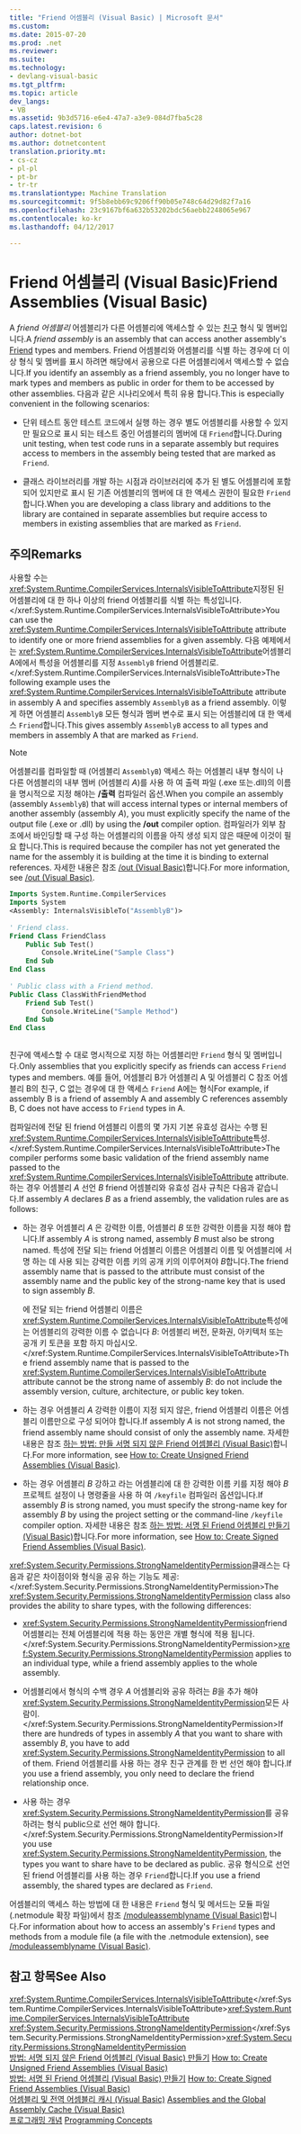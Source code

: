 ```yaml
---
title: "Friend 어셈블리 (Visual Basic) | Microsoft 문서"
ms.custom: 
ms.date: 2015-07-20
ms.prod: .net
ms.reviewer: 
ms.suite: 
ms.technology:
- devlang-visual-basic
ms.tgt_pltfrm: 
ms.topic: article
dev_langs:
- VB
ms.assetid: 9b3d5716-e6e4-47a7-a3e9-084d7fba5c28
caps.latest.revision: 6
author: dotnet-bot
ms.author: dotnetcontent
translation.priority.mt:
- cs-cz
- pl-pl
- pt-br
- tr-tr
ms.translationtype: Machine Translation
ms.sourcegitcommit: 9f5b8ebb69c9206ff90b05e748c64d29d82f7a16
ms.openlocfilehash: 23c9167bf6a632b53202bdc56aebb2248065e967
ms.contentlocale: ko-kr
ms.lasthandoff: 04/12/2017

---
```

# <a name="friend-assemblies-visual-basic"></a><span data-ttu-id="a3e7b-102">Friend 어셈블리 (Visual Basic)</span><span class="sxs-lookup"><span data-stu-id="a3e7b-102">Friend Assemblies (Visual Basic)</span></span>
<span data-ttu-id="a3e7b-103">A *friend 어셈블리* 어셈블리가 다른 어셈블리에 액세스할 수 있는 [친구](../../../../visual-basic/language-reference/modifiers/friend.md) 형식 및 멤버입니다.</span><span class="sxs-lookup"><span data-stu-id="a3e7b-103">A *friend assembly* is an assembly that can access another assembly's [Friend](../../../../visual-basic/language-reference/modifiers/friend.md) types and members.</span></span> <span data-ttu-id="a3e7b-104">Friend 어셈블리와 어셈블리를 식별 하는 경우에 더 이상 형식 및 멤버를 표시 하려면 해당에서 공용으로 다른 어셈블리에서 액세스할 수 없습니다.</span><span class="sxs-lookup"><span data-stu-id="a3e7b-104">If you identify an assembly as a friend assembly, you no longer have to mark types and members as public in order for them to be accessed by other assemblies.</span></span> <span data-ttu-id="a3e7b-105">다음과 같은 시나리오에서 특히 유용 합니다.</span><span class="sxs-lookup"><span data-stu-id="a3e7b-105">This is especially convenient in the following scenarios:</span></span>  
  
-   <span data-ttu-id="a3e7b-106">단위 테스트 동안 테스트 코드에서 실행 하는 경우 별도 어셈블리를 사용할 수 있지만 필요으로 표시 되는 테스트 중인 어셈블리의 멤버에 대 `Friend`합니다.</span><span class="sxs-lookup"><span data-stu-id="a3e7b-106">During unit testing, when test code runs in a separate assembly but requires access to members in the assembly being tested that are marked as `Friend`.</span></span>  
  
-   <span data-ttu-id="a3e7b-107">클래스 라이브러리를 개발 하는 시점과 라이브러리에 추가 된 별도 어셈블리에 포함 되어 있지만로 표시 된 기존 어셈블리의 멤버에 대 한 액세스 권한이 필요한 `Friend`합니다.</span><span class="sxs-lookup"><span data-stu-id="a3e7b-107">When you are developing a class library and additions to the library are contained in separate assemblies but require access to members in existing assemblies that are marked as `Friend`.</span></span>  
  
## <a name="remarks"></a><span data-ttu-id="a3e7b-108">주의</span><span class="sxs-lookup"><span data-stu-id="a3e7b-108">Remarks</span></span>  
 <span data-ttu-id="a3e7b-109">사용할 수는 <xref:System.Runtime.CompilerServices.InternalsVisibleToAttribute>지정된 된 어셈블리에 대 한 하나 이상의 friend 어셈블리를 식별 하는 특성입니다.</xref:System.Runtime.CompilerServices.InternalsVisibleToAttribute></span><span class="sxs-lookup"><span data-stu-id="a3e7b-109">You can use the <xref:System.Runtime.CompilerServices.InternalsVisibleToAttribute> attribute to identify one or more friend assemblies for a given assembly.</span></span> <span data-ttu-id="a3e7b-110">다음 예제에서는 <xref:System.Runtime.CompilerServices.InternalsVisibleToAttribute>어셈블리 A에에서 특성을 어셈블리를 지정 `AssemblyB` friend 어셈블리로.</xref:System.Runtime.CompilerServices.InternalsVisibleToAttribute></span><span class="sxs-lookup"><span data-stu-id="a3e7b-110">The following example uses the <xref:System.Runtime.CompilerServices.InternalsVisibleToAttribute> attribute in assembly A and specifies assembly `AssemblyB` as a friend assembly.</span></span> <span data-ttu-id="a3e7b-111">이렇게 하면 어셈블리 `AssemblyB` 모든 형식과 멤버 변수로 표시 되는 어셈블리에 대 한 액세스 `Friend`합니다.</span><span class="sxs-lookup"><span data-stu-id="a3e7b-111">This gives assembly `AssemblyB` access to all types and members in assembly A that are marked as `Friend`.</span></span>  
  
> [!NOTE]
>  <span data-ttu-id="a3e7b-112">어셈블리를 컴파일할 때 (어셈블리 `AssemblyB`) 액세스 하는 어셈블리 내부 형식이 나 다른 어셈블리의 내부 멤버 (어셈블리 *A*)를 사용 하 여 출력 파일 (.exe 또는.dll)의 이름을 명시적으로 지정 해야는 **/출력** 컴파일러 옵션.</span><span class="sxs-lookup"><span data-stu-id="a3e7b-112">When you compile an assembly (assembly `AssemblyB`) that will access internal types or internal members of another assembly (assembly *A*), you must explicitly specify the name of the output file (.exe or .dll) by using the **/out** compiler option.</span></span> <span data-ttu-id="a3e7b-113">컴파일러가 외부 참조에서 바인딩할 때 구성 하는 어셈블리의 이름을 아직 생성 되지 않은 때문에 이것이 필요 합니다.</span><span class="sxs-lookup"><span data-stu-id="a3e7b-113">This is required because the compiler has not yet generated the name for the assembly it is building at the time it is binding to external references.</span></span> <span data-ttu-id="a3e7b-114">자세한 내용은 참조 [/out (Visual Basic)](../../../../visual-basic/reference/command-line-compiler/out.md)합니다.</span><span class="sxs-lookup"><span data-stu-id="a3e7b-114">For more information, see [/out (Visual Basic)](../../../../visual-basic/reference/command-line-compiler/out.md).</span></span>  
  
```vb  
Imports System.Runtime.CompilerServices  
Imports System  
<Assembly: InternalsVisibleTo("AssemblyB")>   
  
' Friend class.  
Friend Class FriendClass  
    Public Sub Test()  
        Console.WriteLine("Sample Class")  
    End Sub  
End Class  
  
' Public class with a Friend method.  
Public Class ClassWithFriendMethod  
    Friend Sub Test()  
        Console.WriteLine("Sample Method")  
    End Sub  
End Class  
  
```  
  
 <span data-ttu-id="a3e7b-115">친구에 액세스할 수 대로 명시적으로 지정 하는 어셈블리만 `Friend` 형식 및 멤버입니다.</span><span class="sxs-lookup"><span data-stu-id="a3e7b-115">Only assemblies that you explicitly specify as friends can access `Friend` types and members.</span></span> <span data-ttu-id="a3e7b-116">예를 들어, 어셈블리 B가 어셈블리 A 및 어셈블리 C 참조 어셈블리 B의 친구, C 없는 경우에 대 한 액세스 `Friend` A에는 형식</span><span class="sxs-lookup"><span data-stu-id="a3e7b-116">For example, if assembly B is a friend of assembly A and assembly C references assembly B, C does not have access to `Friend` types in A.</span></span>  
  
 <span data-ttu-id="a3e7b-117">컴파일러에 전달 된 friend 어셈블리 이름의 몇 가지 기본 유효성 검사는 수행 된 <xref:System.Runtime.CompilerServices.InternalsVisibleToAttribute>특성.</xref:System.Runtime.CompilerServices.InternalsVisibleToAttribute></span><span class="sxs-lookup"><span data-stu-id="a3e7b-117">The compiler performs some basic validation of the friend assembly name passed to the <xref:System.Runtime.CompilerServices.InternalsVisibleToAttribute> attribute.</span></span> <span data-ttu-id="a3e7b-118">하는 경우 어셈블리 *A* 선언 *B* friend 어셈블리와 유효성 검사 규칙은 다음과 같습니다.</span><span class="sxs-lookup"><span data-stu-id="a3e7b-118">If assembly *A* declares *B* as a friend assembly, the validation rules are as follows:</span></span>  
  
-   <span data-ttu-id="a3e7b-119">하는 경우 어셈블리 *A* 은 강력한 이름, 어셈블리 *B* 또한 강력한 이름을 지정 해야 합니다.</span><span class="sxs-lookup"><span data-stu-id="a3e7b-119">If assembly *A* is strong named, assembly *B* must also be strong named.</span></span> <span data-ttu-id="a3e7b-120">특성에 전달 되는 friend 어셈블리 이름은 어셈블리 이름 및 어셈블리에 서명 하는 데 사용 되는 강력한 이름 키의 공개 키의 이루어져야 *B*합니다.</span><span class="sxs-lookup"><span data-stu-id="a3e7b-120">The friend assembly name that is passed to the attribute must consist of the assembly name and the public key of the strong-name key that is used to sign assembly *B*.</span></span>  
  
     <span data-ttu-id="a3e7b-121">에 전달 되는 friend 어셈블리 이름은 <xref:System.Runtime.CompilerServices.InternalsVisibleToAttribute>특성에는 어셈블리의 강력한 이름 수 없습니다 *B*: 어셈블리 버전, 문화권, 아키텍처 또는 공개 키 토큰을 포함 하지 마십시오.</xref:System.Runtime.CompilerServices.InternalsVisibleToAttribute></span><span class="sxs-lookup"><span data-stu-id="a3e7b-121">The friend assembly name that is passed to the <xref:System.Runtime.CompilerServices.InternalsVisibleToAttribute> attribute cannot be the strong name of assembly *B*: do not include the assembly version, culture, architecture, or public key token.</span></span>  
  
-   <span data-ttu-id="a3e7b-122">하는 경우 어셈블리 *A* 강력한 이름이 지정 되지 않은, friend 어셈블리 이름은 어셈블리 이름만으로 구성 되어야 합니다.</span><span class="sxs-lookup"><span data-stu-id="a3e7b-122">If assembly *A* is not strong named, the friend assembly name should consist of only the assembly name.</span></span> <span data-ttu-id="a3e7b-123">자세한 내용은 참조 [하는 방법: 만들 서명 되지 않은 Friend 어셈블리 (Visual Basic)](../../../../visual-basic/programming-guide/concepts/assemblies-gac/how-to-create-unsigned-friend-assemblies.md)합니다.</span><span class="sxs-lookup"><span data-stu-id="a3e7b-123">For more information, see [How to: Create Unsigned Friend Assemblies (Visual Basic)](../../../../visual-basic/programming-guide/concepts/assemblies-gac/how-to-create-unsigned-friend-assemblies.md).</span></span>  
  
-   <span data-ttu-id="a3e7b-124">하는 경우 어셈블리 *B* 강하고 라는 어셈블리에 대 한 강력한 이름 키를 지정 해야 *B* 프로젝트 설정이 나 명령줄을 사용 하 여 `/keyfile` 컴파일러 옵션입니다.</span><span class="sxs-lookup"><span data-stu-id="a3e7b-124">If assembly *B* is strong named, you must specify the strong-name key for assembly *B* by using the project setting or the command-line `/keyfile` compiler option.</span></span> <span data-ttu-id="a3e7b-125">자세한 내용은 참조 [하는 방법: 서명 된 Friend 어셈블리 만들기 (Visual Basic)](../../../../visual-basic/programming-guide/concepts/assemblies-gac/how-to-create-signed-friend-assemblies.md)합니다.</span><span class="sxs-lookup"><span data-stu-id="a3e7b-125">For more information, see [How to: Create Signed Friend Assemblies (Visual Basic)](../../../../visual-basic/programming-guide/concepts/assemblies-gac/how-to-create-signed-friend-assemblies.md).</span></span>  
  
 <span data-ttu-id="a3e7b-126"><xref:System.Security.Permissions.StrongNameIdentityPermission>클래스는 다음과 같은 차이점이와 형식을 공유 하는 기능도 제공:</xref:System.Security.Permissions.StrongNameIdentityPermission></span><span class="sxs-lookup"><span data-stu-id="a3e7b-126">The <xref:System.Security.Permissions.StrongNameIdentityPermission> class also provides the ability to share types, with the following differences:</span></span>  
  
-   <span data-ttu-id="a3e7b-127"><xref:System.Security.Permissions.StrongNameIdentityPermission>friend 어셈블리는 전체 어셈블리에 적용 하는 동안은 개별 형식에 적용 됩니다.</xref:System.Security.Permissions.StrongNameIdentityPermission></span><span class="sxs-lookup"><span data-stu-id="a3e7b-127"><xref:System.Security.Permissions.StrongNameIdentityPermission> applies to an individual type, while a friend assembly applies to the whole assembly.</span></span>  
  
-   <span data-ttu-id="a3e7b-128">어셈블리에서 형식의 수백 경우 *A* 어셈블리와 공유 하려는 *B*을 추가 해야 <xref:System.Security.Permissions.StrongNameIdentityPermission>모든 사람이.</xref:System.Security.Permissions.StrongNameIdentityPermission></span><span class="sxs-lookup"><span data-stu-id="a3e7b-128">If there are hundreds of types in assembly *A* that you want to share with assembly *B*, you have to add <xref:System.Security.Permissions.StrongNameIdentityPermission> to all of them.</span></span> <span data-ttu-id="a3e7b-129">Friend 어셈블리를 사용 하는 경우 친구 관계를 한 번 선언 해야 합니다.</span><span class="sxs-lookup"><span data-stu-id="a3e7b-129">If you use a friend assembly, you only need to declare the friend relationship once.</span></span>  
  
-   <span data-ttu-id="a3e7b-130">사용 하는 경우 <xref:System.Security.Permissions.StrongNameIdentityPermission>를 공유 하려는 형식 public으로 선언 해야 합니다.</xref:System.Security.Permissions.StrongNameIdentityPermission></span><span class="sxs-lookup"><span data-stu-id="a3e7b-130">If you use <xref:System.Security.Permissions.StrongNameIdentityPermission>, the types you want to share have to be declared as public.</span></span> <span data-ttu-id="a3e7b-131">공유 형식으로 선언 된 friend 어셈블리를 사용 하는 경우 `Friend`합니다.</span><span class="sxs-lookup"><span data-stu-id="a3e7b-131">If you use a friend assembly, the shared types are declared as `Friend`.</span></span>  
  
 <span data-ttu-id="a3e7b-132">어셈블리의 액세스 하는 방법에 대 한 내용은 `Friend` 형식 및 메서드는 모듈 파일 (.netmodule 확장 파일)에서 참조 [/moduleassemblyname (Visual Basic)](../../../../visual-basic/reference/command-line-compiler/moduleassemblyname.md)합니다.</span><span class="sxs-lookup"><span data-stu-id="a3e7b-132">For information about how to access an assembly's `Friend` types and methods from a module file (a file with the .netmodule extension), see [/moduleassemblyname (Visual Basic)](../../../../visual-basic/reference/command-line-compiler/moduleassemblyname.md).</span></span>  
  
## <a name="see-also"></a><span data-ttu-id="a3e7b-133">참고 항목</span><span class="sxs-lookup"><span data-stu-id="a3e7b-133">See Also</span></span>  
 <span data-ttu-id="a3e7b-134"><xref:System.Runtime.CompilerServices.InternalsVisibleToAttribute></xref:System.Runtime.CompilerServices.InternalsVisibleToAttribute></span><span class="sxs-lookup"><span data-stu-id="a3e7b-134"><xref:System.Runtime.CompilerServices.InternalsVisibleToAttribute></span></span>   
 <span data-ttu-id="a3e7b-135"><xref:System.Security.Permissions.StrongNameIdentityPermission></xref:System.Security.Permissions.StrongNameIdentityPermission></span><span class="sxs-lookup"><span data-stu-id="a3e7b-135"><xref:System.Security.Permissions.StrongNameIdentityPermission></span></span>   
<span data-ttu-id="a3e7b-136"> [방법: 서명 되지 않은 Friend 어셈블리 (Visual Basic) 만들기](../../../../visual-basic/programming-guide/concepts/assemblies-gac/how-to-create-unsigned-friend-assemblies.md) </span><span class="sxs-lookup"><span data-stu-id="a3e7b-136"> [How to: Create Unsigned Friend Assemblies (Visual Basic)](../../../../visual-basic/programming-guide/concepts/assemblies-gac/how-to-create-unsigned-friend-assemblies.md) </span></span>  
<span data-ttu-id="a3e7b-137"> [방법: 서명 된 Friend 어셈블리 (Visual Basic) 만들기](../../../../visual-basic/programming-guide/concepts/assemblies-gac/how-to-create-signed-friend-assemblies.md) </span><span class="sxs-lookup"><span data-stu-id="a3e7b-137"> [How to: Create Signed Friend Assemblies (Visual Basic)](../../../../visual-basic/programming-guide/concepts/assemblies-gac/how-to-create-signed-friend-assemblies.md) </span></span>  
<span data-ttu-id="a3e7b-138"> [어셈블리 및 전역 어셈블리 캐시 (Visual Basic)](../../../../visual-basic/programming-guide/concepts/assemblies-gac/index.md) </span><span class="sxs-lookup"><span data-stu-id="a3e7b-138"> [Assemblies and the Global Assembly Cache (Visual Basic)](../../../../visual-basic/programming-guide/concepts/assemblies-gac/index.md) </span></span>  
<span data-ttu-id="a3e7b-139"> [프로그래밍 개념](../../../../visual-basic/programming-guide/concepts/index.md)</span><span class="sxs-lookup"><span data-stu-id="a3e7b-139"> [Programming Concepts](../../../../visual-basic/programming-guide/concepts/index.md)</span></span>

